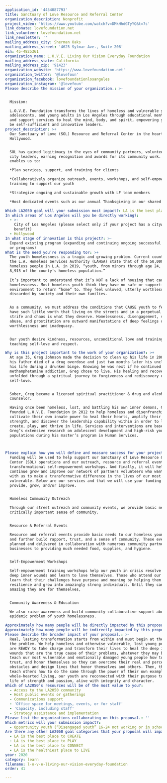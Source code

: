 ```yaml
---
application_id: '4454087793'
title: Sanctuary of Love Resource and Referral Center
organization_description: Nonprofit
project_video: 'https://www.youtube.com/watch?v=DMkHhdGTyYQ&t=7s'
link_donate: lovefoundation.net
link_volunteer: lovefoundation.net
link_newsletter: ''
mailing_address_city: Sherman Oaks
mailing_address_street: '4625 Sylmar Ave., Suite 208'
ein: 45-4825361
organization_name: L.O.V.E. Living Our Vision Everyday Foundation
mailing_address_state: California
mailing_address_zip: '91423'
organization_website: 'https://www.lovefoundation.net'
organization_twitter: '@lovefoun'
organization_facebook: lovefoundationlosangeles
organization_instagram: '@lovefoun'
Please describe the mission of your organization.: >-


  Mission:

  L.O.V.E. Foundation transforms the lives of homeless and vulnerable youth,
  adolescents, and young adults in Los Angeles through educational mentorship
  and support services to heal the mind, body, and spirit, empowering youth to
  be self-sufficient and innovative leaders.
project_description: >+
  Our Sanctuary of Love (SOL) Resource and Referral Center in the heart of
  Hollywood. 


  SOL has gained legitimacy in the eyes of community partners, volunteers and
  city leaders, earning recognition and awards for its community work. SOL
  enables us to:

  *Plan services, support, and training for clients 

  *Collaboratively organize outreach, events, workshops, and self-empowerment
  training to support our youth

  *Strategize ongoing and sustainable growth with LF team members 

  *Host dedicated events such as our annual Thanksgiving in our shared space

Which LA2050 goal will your submission most impact?: LA is the best place to LEARN
In which areas of Los Angeles will you be directly working?:
  - >-
    City of Los Angeles (please select only if your project has a citywide
    benefit)
  - Hollywood
In what stage of innovation is this project?: >-
  Expand existing program (expanding and continuing ongoing successful projects
  or programs)
What is the need you’re responding to?: >+
  The youth homelessness is a tragic and growing problem. Current counts from
  the L.A. Homeless Services Authority (LAHSA) state that of the 50,000 - 60,000
  homeless people in L.A. in 2019, “youth, from minors through age 24, make up
  8,915 of the county's homeless population.” 
   
  It’s important to understand that it’s NOT a lack of housing that causes
  homelessness. Most homeless youth think they have no safe or supportive
  environment to return “home” to. They feel unloved, utterly worthless and
  discarded by society and their own families. 


  As a community, we must address the conditions that CAUSE youth to feel they
  have such little worth that living on the streets and in a perpetual cycle of
  strife and chaos is what they deserve. Homelessness, disengagement, substance
  abuse, and prostitution are outward manifestations of deep feelings of
  worthlessness and inadequacy. 


  Our youth desire kindness, resources, unconditional love and training,
  teaching self-love and respect. 

Why is this project important to the work of your organization?: >+
  At age 35, Greg Johnson made the decision to clean up his life in 2005 after
  his father died of a drug overdose and just two months later his uncle took
  his life during a drunken binge. Knowing he was next if he continued with his
  methamphetamine addiction, Greg chose to live. His healing and recovery
  unfolded through a spiritual journey to forgiveness and rediscovery of the
  self-love.


  Sober, Greg became a licensed spiritual practitioner & drug and alcohol
  counselor. 

  Having once been homeless, lost, and battling his own inner demons, Greg
  founded L.O.V.E. Foundation in 2012 to help homeless and disenfranchised youth
  cultivate their own innate power to heal their hearts, amplify their inner
  strength, and discover the leadership capability within in order to live,
  create, play, and thrive in life. Services and interventions are based on
  Greg’s extensive research on adolescent development and high-risk youth
  populations during his master’s program in Human Services.



Please explain how you will define and measure success for your project.: >+
  Funding will be used to help support our Sanctuary of Love Resource & Referral
  Center (SOL) operations and our outreach, resource and referral events, and
  transformational self-empowerment workshops. And finally, it will help us
  continue grow and improve our network of partners volunteers who want to work
  with us to make a transformative difference in the lives of our most
  vulnerable. Below are our services and that we will use your funding to help
  provide, grow, and/or improve.


  Homeless Community Outreach 

  Through our street outreach and community events, we provide basic needs and a
  critically important sense of community. 


  Resource & Referral Events

  Resource and referral events provide basic needs to our homeless young people
  and further build rapport, trust, and a sense of community. These events are
  planned and delivered in collaboration with numerous community partners and
  businesses to providing much needed food, supplies, and hygiene. 


  Self-Empowerment Workshops 

  Self-empowerment training workshops help our youth in crisis resolve their
  deep inner wounds and learn to love themselves. Those who attend our workshops
  learn that their challenges have purpose and meaning by helping them build
  resilience and grow into amazingly strong individuals. Until they can see how
  amazing they are for themselves, 


  Community Awareness & Education 

  We also raise awareness and build community collaborative support about the
  epidemic problem of youth homelessness. 

Approximately how many people will be directly impacted by this proposal?: '2000'
Approximately how many people will be indirectly impacted by this proposal?: '10000'
Please describe the broader impact of your proposal.: >-
  Real, lasting transformation starts from within and must begin at the core of
  the problem. We help homeless and otherwise vulnerable, lost young people who
  are READY to take charge and transform their lives to heal the deep inner
  wounds that are the true cause of their problems, whatever they may be. We
  teach our most vulnerable and emotionally damaged young people how to love,
  trust, and honor themselves so they can overcome their real and perceived
  obstacles and design lives that honor themselves and others. Then, they can
  teach others how to do the same through the power of their own example. With
  whole-hearted living, our youth are reconnected with their purpose to live a
  life of strength and passion, alive with integrity and character.
Which of LA2050’s resources will be of the most value to you?:
  - Access to the LA2050 community
  - Host public events or gatherings
  - Communications support
  - 'Office space for meetings, events, or for staff'
  - 'Capacity, including staff'
  - Strategy assistance and implementation
Please list the organizations collaborating on this proposal.: ''
Which metrics will your submission impact?:
  - Opportunity youth (“Disengaged youth” 16-24 not working or in school)
Are there any other LA2050 goal categories that your proposal will impact?:
  - LA is the best place to CREATE
  - LA is the best place to PLAY
  - LA is the best place to CONNECT
  - LA is the healthiest place to LIVE
year: 2020
category: learn
filename: l-o-v-e-living-our-vision-everyday-foundation
order: 41

---
```

